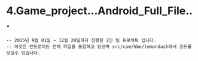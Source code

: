 # 4.Game_project...Android_Full_File...
    -- 2015년 9월 01일 ~ 12월 20일까지 진행한 2인 팀 프로젝트 입니다. 
    -- 이것은 안드로이드 전체 파일을 포함하고 있으며 src/com/hbe/lemondash에서 코드를 보실수 있습니다. 
